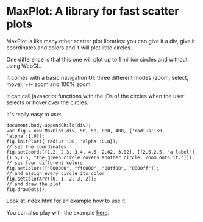 # MaxPlot: A library for fast scatter plots

MaxPlot is like many other scatter plot libraries: you can give it a div, give it coordinates
and colors and it will plot little circles.

One difference is that this one will plot up to 1 million circles and without using WebGL.

It comes with a basic navigation UI: three different modes (zoom, select, move), +/- zoom and 100% zoom.

It can call javascript functions with the IDs of the circles when the user
selects or hover over the circles.

It's really easy to use:

    document.body.appendChild(div);
    var fig = new MaxPlot(div, 50, 50, 800, 400, {'radius':30, 'alpha':1.0});
    fig.initPlot({'radius':30, 'alpha':0.8});
    // set the coordinates
    fig.setCoords([1,2, 2,3, 3,4, 4,5, 2.02, 3.02], [[2.5,2.5, "a label"], [1.5,1.5, "the green circle covers another circle. Zoom onto it."]]);
    // set four different colors
    fig.setColors(["000000", "ff0000", "00ff00", "0000ff"]);
    // and assign every circle its color
    fig.setColorArr([0, 1, 2, 3, 2]);
    // and draw the plot
    fig.drawDots();

Look at index.html for an example how to use it.

You can also play with the example <a href="http://hgwdev.soe.ucsc.edu/~max/maxPlot/">here</a>.
